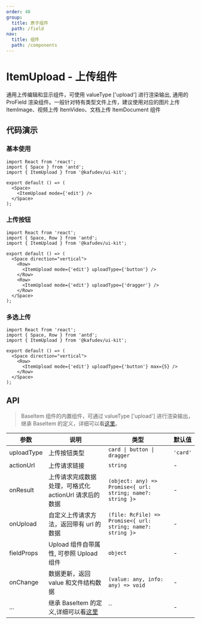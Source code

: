 ```yaml
---
order: 40
group:
  title: 原子组件
  path: /field
nav:
  title: 组件
  path: /components
---
```


# ItemUpload - 上传组件

通用上传编辑和显示组件，可使用 valueType ['upload'] 进行渲染输出, 通用的 ProField 渲染组件。一般针对特有类型文件上传，建议使用对应的图片上传 ItemImage、视频上传 ItemVideo、文档上传 ItemDocument 组件

## 代码演示

### 基本使用

```tsx
import React from 'react';
import { Space } from 'antd';
import { ItemUpload } from '@kafudev/ui-kit';

export default () => (
  <Space>
    <ItemUpload mode={'edit'} />
  </Space>
);
```

### 上传按钮

```tsx
import React from 'react';
import { Space, Row } from 'antd';
import { ItemUpload } from '@kafudev/ui-kit';

export default () => (
  <Space direction="vertical">
    <Row>
      <ItemUpload mode={'edit'} uploadType={'button'} />
    </Row>
    <Row>
      <ItemUpload mode={'edit'} uploadType={'dragger'} />
    </Row>
  </Space>
);
```

### 多选上传

```tsx
import React from 'react';
import { Space, Row } from 'antd';
import { ItemUpload } from '@kafudev/ui-kit';

export default () => (
  <Space direction="vertical">
    <Row>
      <ItemUpload mode={'edit'} uploadType={'button'} max={5} />
    </Row>
  </Space>
);
```

## API

> BaseItem 组件的内置组件，可通过 valueType ['upload'] 进行渲染输出，继承 BaseItem 的定义，详细可以看[这里](/components/base-item)。

| 参数 | 说明 | 类型 | 默认值 |
| --- | --- | --- | --- |
| uploadType | 上传按钮类型 | `card \| button \| dragger` | `'card'` |
| actionUrl | 上传请求链接 | `string` | - |
| onResult | 上传请求完成数据处理，可格式化 actionUrl 请求后的数据 | `(object: any) => Promise<{ url: string; name?: string }>` | - |
| onUpload | 自定义上传请求方法，返回带有 url 的数据 | `(file: RcFile) => Promise<{ url: string; name?: string }>` | - |
| fieldProps | Upload 组件自带属性, 可参照 Upload 组件 | `object` | - |
| onChange | 数据更新，返回 value 和文件结构数据 | `(value: any, info: any) => void` | - |
| ... | 继承 BaseItem 的定义,详细可以看[这里](/components/base-item) | `` | - |
